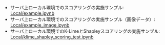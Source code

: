 
- サーバ上ローカル環境でのスコアリングの実施サンプル: [Local/example.ipynb](./Local/example.ipynb)
- サーバ上ローカル環境でのスコアリングの実施サンプル（画像データ）: [Local/example_image.ipynb](./Local/example_image.ipynb)
- サーバ上ローカル環境でのK-LimeとShapleyスコアリングの実施サンプル: [Local/klime_shapley_scoring_test.ipynb](./Local/klime_shapley_scoring_test.ipynb)

